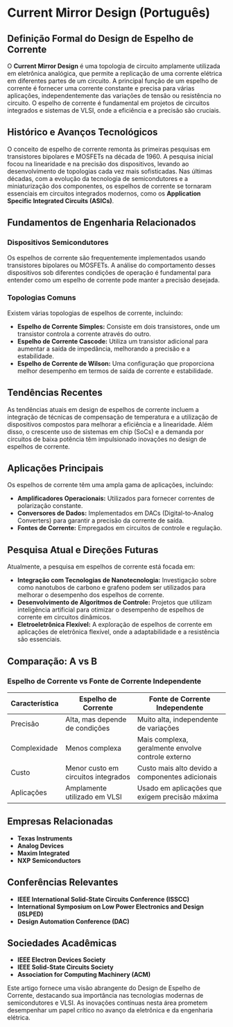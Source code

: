 # Current Mirror Design (Português)

## Definição Formal do Design de Espelho de Corrente

O **Current Mirror Design** é uma topologia de circuito amplamente utilizada em eletrônica analógica, que permite a replicação de uma corrente elétrica em diferentes partes de um circuito. A principal função de um espelho de corrente é fornecer uma corrente constante e precisa para várias aplicações, independentemente das variações de tensão ou resistência no circuito. O espelho de corrente é fundamental em projetos de circuitos integrados e sistemas de VLSI, onde a eficiência e a precisão são cruciais.

## Histórico e Avanços Tecnológicos

O conceito de espelho de corrente remonta às primeiras pesquisas em transistores bipolares e MOSFETs na década de 1960. A pesquisa inicial focou na linearidade e na precisão dos dispositivos, levando ao desenvolvimento de topologias cada vez mais sofisticadas. Nas últimas décadas, com a evolução da tecnologia de semicondutores e a miniaturização dos componentes, os espelhos de corrente se tornaram essenciais em circuitos integrados modernos, como os **Application Specific Integrated Circuits (ASICs)**.

## Fundamentos de Engenharia Relacionados

### Dispositivos Semicondutores

Os espelhos de corrente são frequentemente implementados usando transistores bipolares ou MOSFETs. A análise do comportamento desses dispositivos sob diferentes condições de operação é fundamental para entender como um espelho de corrente pode manter a precisão desejada.

### Topologias Comuns

Existem várias topologias de espelhos de corrente, incluindo:

- **Espelho de Corrente Simples:** Consiste em dois transistores, onde um transistor controla a corrente através do outro.
- **Espelho de Corrente Cascode:** Utiliza um transistor adicional para aumentar a saída de impedância, melhorando a precisão e a estabilidade.
- **Espelho de Corrente de Wilson:** Uma configuração que proporciona melhor desempenho em termos de saída de corrente e estabilidade.

## Tendências Recentes

As tendências atuais em design de espelhos de corrente incluem a integração de técnicas de compensação de temperatura e a utilização de dispositivos compostos para melhorar a eficiência e a linearidade. Além disso, o crescente uso de sistemas em chip (SoCs) e a demanda por circuitos de baixa potência têm impulsionado inovações no design de espelhos de corrente.

## Aplicações Principais

Os espelhos de corrente têm uma ampla gama de aplicações, incluindo:

- **Amplificadores Operacionais:** Utilizados para fornecer correntes de polarização constante.
- **Conversores de Dados:** Implementados em DACs (Digital-to-Analog Converters) para garantir a precisão da corrente de saída.
- **Fontes de Corrente:** Empregados em circuitos de controle e regulação.

## Pesquisa Atual e Direções Futuras

Atualmente, a pesquisa em espelhos de corrente está focada em:

- **Integração com Tecnologias de Nanotecnologia:** Investigação sobre como nanotubos de carbono e grafeno podem ser utilizados para melhorar o desempenho dos espelhos de corrente.
- **Desenvolvimento de Algoritmos de Controle:** Projetos que utilizam inteligência artificial para otimizar o desempenho de espelhos de corrente em circuitos dinâmicos.
- **Eletroeletrônica Flexível:** A exploração de espelhos de corrente em aplicações de eletrônica flexível, onde a adaptabilidade e a resistência são essenciais.

## Comparação: A vs B

### Espelho de Corrente vs Fonte de Corrente Independente

| Característica         | Espelho de Corrente                  | Fonte de Corrente Independente  |
|-----------------------|-------------------------------------|---------------------------------|
| Precisão              | Alta, mas depende de condições      | Muito alta, independente de variações |
| Complexidade          | Menos complexa                       | Mais complexa, geralmente envolve controle externo |
| Custo                 | Menor custo em circuitos integrados | Custo mais alto devido a componentes adicionais |
| Aplicações            | Amplamente utilizado em VLSI        | Usado em aplicações que exigem precisão máxima |

## Empresas Relacionadas

- **Texas Instruments**
- **Analog Devices**
- **Maxim Integrated**
- **NXP Semiconductors**

## Conferências Relevantes

- **IEEE International Solid-State Circuits Conference (ISSCC)**
- **International Symposium on Low Power Electronics and Design (ISLPED)**
- **Design Automation Conference (DAC)**

## Sociedades Acadêmicas

- **IEEE Electron Devices Society**
- **IEEE Solid-State Circuits Society**
- **Association for Computing Machinery (ACM)**

Este artigo fornece uma visão abrangente do Design de Espelho de Corrente, destacando sua importância nas tecnologias modernas de semicondutores e VLSI. As inovações contínuas nesta área prometem desempenhar um papel crítico no avanço da eletrônica e da engenharia elétrica.